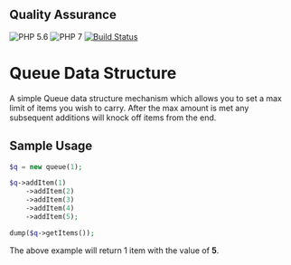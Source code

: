 ## Quality Assurance

![PHP 5.6](https://img.shields.io/badge/PHP-5.6-blue.svg)
![PHP 7](https://img.shields.io/badge/PHP-7-blue.svg)
[![Build Status](https://travis-ci.org/vbpupil/queue.svg?branch=master)](https://travis-ci.org/vbpupil/queue)


# Queue Data Structure

A simple Queue data structure mechanism which allows you to set a max limit of items
you wish to carry. After the max amount is met any subsequent additions will knock off
items from the end.

## Sample Usage

```php
$q = new queue(1);

$q->addItem(1)
    ->addItem(2)
    ->addItem(3)
    ->addItem(4)
    ->addItem(5);

dump($q->getItems());
```

The above example will return 1 item with the value of **5**.